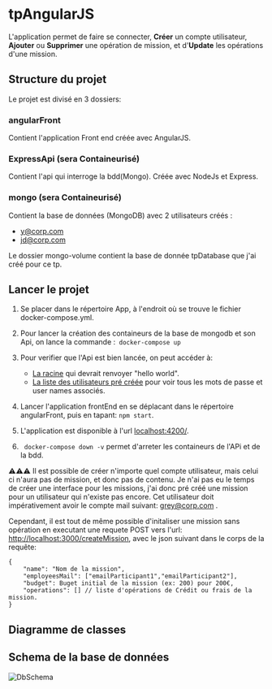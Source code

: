 # tpAngularJS
L'application permet de faire se connecter, __Créer__ un compte utilisateur, __Ajouter__ ou __Supprimer__ une opération de mission, et d'__Update__ les opérations d'une mission.
## Structure du projet 
Le projet est divisé en 3 dossiers:
### angularFront 
Contient l'application Front end créée avec AngularJS.
### ExpressApi (sera Containeurisé)
Contient l'api qui interroge la bdd(Mongo). Créée avec NodeJs et Express.
### mongo (sera Containeurisé)
Contient la base de données (MongoDB) avec 2 utilisateurs créés : 
* y@corp.com
* jd@corp.com

Le dossier mongo-volume contient la base de donnée tpDatabase que j'ai créé pour ce tp.
## Lancer le projet
1. Se placer dans le répertoire App, à l'endroit où se trouve le fichier docker-compose.yml.
2. Pour lancer la création des containeurs de la base de mongodb et son Api, on lance la commande :``` docker-compose up```
3. Pour verifier que l'Api est bien lancée, on peut accéder à:
    * [La racine](http://localhost:3000/) qui devrait renvoyer "hello world".
    * [La liste des utilisateurs pré créée](http://localhost:3000/list) pour voir tous les mots de passe et user names associés.

4. Lancer l'application frontEnd en se déplacant dans le répertoire angularFront, puis en tapant:
```npm start```.
5. L'application est disponible à l'url [localhost:4200/](http://localhost:4200/).
6. ``` docker-compose down -v``` permet d'arreter les containeurs de l'APi et de la bdd.

⚠️⚠️⚠️ Il est possible de créer n'importe quel compte utilisateur, mais celui ci n'aura pas de mission, et donc pas de contenu.
Je n'ai pas eu le temps de créer une interface pour les missions, j'ai donc pré créé une mission pour un utilisateur qui n'existe pas encore.
Cet utilisateur doit impérativement avoir le compte mail suivant: grey@corp.com .

Cependant, il est tout de même possible d'initaliser une mission sans opération en executant une requete POST vers l'url: [http://localhost:3000/createMission](http://localhost:3000/createMission), avec le json suivant dans le corps de la requête: 
```
{
    "name": "Nom de la mission",
    "employeesMail": ["emailParticipant1","emailParticipant2"],
    "budget": Buget initial de la mission (ex: 200) pour 200€,
    "operations": [] // liste d'opérations de Crédit ou frais de la mission.
}
```
## Diagramme de classes

## Schema de la base de données 

![DbSchema](https://github.com/rmbym/tpAngularJS/blob/master/readMeImgs/SchemaBDD.png)
